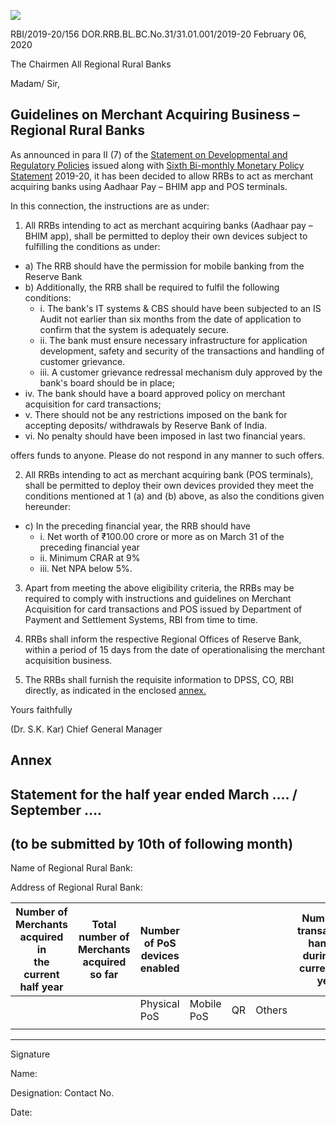 ![](_page_0_Picture_0.jpeg)

RBI/2019-20/156 DOR.RRB.BL.BC.No.31/31.01.001/2019-20 February 06, 2020

The Chairmen All Regional Rural Banks

Madam/ Sir,

## **Guidelines on Merchant Acquiring Business – Regional Rural Banks**

As announced in para II (7) of the [Statement on Developmental and Regulatory Policies](https://www.rbi.org.in/Scripts/BS_PressReleaseDisplay.aspx?prid=49343) issued along with [Sixth Bi-monthly Monetary Policy Statement](https://www.rbi.org.in/Scripts/BS_PressReleaseDisplay.aspx?prid=49342) 2019-20, it has been decided to allow RRBs to act as merchant acquiring banks using Aadhaar Pay – BHIM app and POS terminals.

In this connection, the instructions are as under:

1. All RRBs intending to act as merchant acquiring banks (Aadhaar pay – BHIM app), shall be permitted to deploy their own devices subject to fulfilling the conditions as under:

- a) The RRB should have the permission for mobile banking from the Reserve Bank
- b) Additionally, the RRB shall be required to fulfil the following conditions:
	- i. The bank's IT systems & CBS should have been subjected to an IS Audit not earlier than six months from the date of application to confirm that the system is adequately secure.
	- ii. The bank must ensure necessary infrastructure for application development, safety and security of the transactions and handling of customer grievance.
	- iii. A customer grievance redressal mechanism duly approved by the bank's board should be in place;
- iv. The bank should have a board approved policy on merchant acquisition for card transactions;
- v. There should not be any restrictions imposed on the bank for accepting deposits/ withdrawals by Reserve Bank of India.
- vi. No penalty should have been imposed in last two financial years.

offers funds to anyone. Please do not respond in any manner to such offers.

2. All RRBs intending to act as merchant acquiring bank (POS terminals), shall be permitted to deploy their own devices provided they meet the conditions mentioned at 1 (a) and (b) above, as also the conditions given hereunder:

- c) In the preceding financial year, the RRB should have
	- i. Net worth of ₹100.00 crore or more as on March 31 of the preceding financial year
	- ii. Minimum CRAR at 9%
	- iii. Net NPA below 5%.

3. Apart from meeting the above eligibility criteria, the RRBs may be required to comply with instructions and guidelines on Merchant Acquisition for card transactions and POS issued by Department of Payment and Settlement Systems, RBI from time to time.

4. RRBs shall inform the respective Regional Offices of Reserve Bank, within a period of 15 days from the date of operationalising the merchant acquisition business.

5. The RRBs shall furnish the requisite information to DPSS, CO, RBI directly, as indicated in the enclosed [annex.](#page-2-0)

Yours faithfully

(Dr. S.K. Kar) Chief General Manager

## **Annex**

## <span id="page-2-0"></span>**Statement for the half year ended March …. / September ….**

## **(to be submitted by 10th of following month)**

Name of Regional Rural Bank:

Address of Regional Rural Bank:

| Number of<br>Merchants<br>acquired in<br>the current<br>half year | Total<br>number of<br>Merchants<br>acquired<br>so far | Number of PoS devices<br>enabled |               |    |        | Number of<br>transactions<br>handled<br>during the<br>current half<br>year | Value of<br>transactions<br>handled<br>during the<br>current half<br>year<br>(₹) |
|-------------------------------------------------------------------|-------------------------------------------------------|----------------------------------|---------------|----|--------|----------------------------------------------------------------------------|----------------------------------------------------------------------------------|
|                                                                   |                                                       | Physical<br>PoS                  | Mobile<br>PoS | QR | Others |                                                                            |                                                                                  |
|                                                                   |                                                       |                                  |               |    |        |                                                                            |                                                                                  |

-----------

Signature

Name:

Designation: Contact No.

Date:
